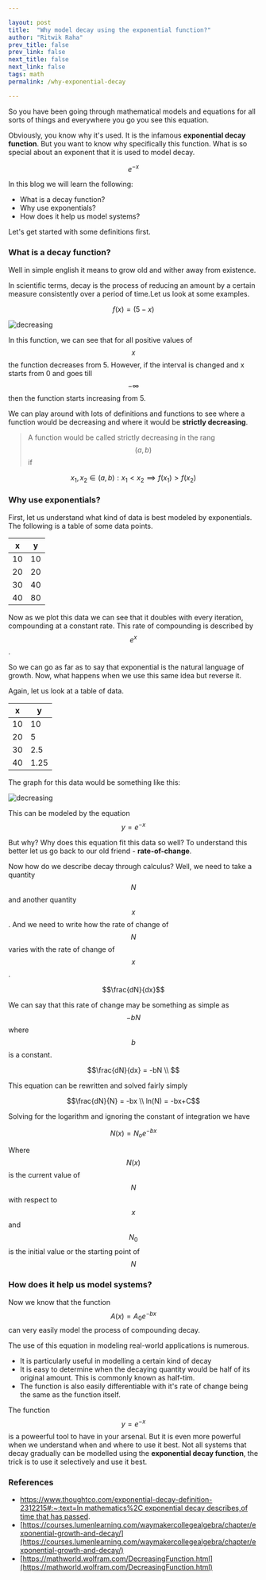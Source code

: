 ```yaml
---

layout: post
title:  "Why model decay using the exponential function?"
author: "Ritwik Raha"
prev_title: false
prev_link: false
next_title: false
next_link: false
tags: math
permalink: /why-exponential-decay

---
```


So you have been going through mathematical models and equations for all sorts of things and everywhere you go you see this equation.

Obviously, you know why it's used. It is the infamous **exponential decay function**. But you want to know why specifically this function. What is so special about an exponent that it is used to model decay.

$$e^{-x}$$

In this blog we will learn the following:

- What is a decay function?
- Why use exponentials?
- How does it help us model systems?

Let's get started with some definitions first.

### What is a decay function?

Well in simple english it means to grow old and wither away from existence.

In scientific terms, decay is the process of reducing an amount by a certain measure consistently over a period of time.Let us look at some examples.

$$f(x) = (5-x)$$

![decreasing]({{site.url}}/assets/post_images/5post/decreasing-function.gif)

In this function, we can see that for all positive values of $$x$$ the function decreases from 5. However, if the interval is changed and x starts from 0 and goes till $$-\infty$$ then the function starts increasing from 5.

We can play around with lots of definitions and functions to see where a function would be decreasing and where it would be **strictly decreasing**.

> A function would be called strictly decreasing in the rang $$(a,b)$$ if 

$$x_1,x_2 \in (a,b) : x_1 <x_2 \implies f(x_1) > f(x_2)$$

### Why use exponentials?

First, let us understand what kind of data is best modeled by exponentials. The following is a table of some data points.

| x  | y  |
|----|----|
| 10 | 10 |
| 20 | 20 |
| 30 | 40 |
| 40 | 80 |

Now as we plot this data we can see that it doubles with every iteration, compounding at a constant rate. This rate of compounding is described by $$e^x$$.

So we can go as far as to say that exponential is the natural language of growth. Now, what happens when we use this same idea but reverse it. 

Again, let us look at a table of data.

| x  | y    |
|----|------|
| 10 | 10   |
| 20 | 5    |
| 30 | 2.5  |
| 40 | 1.25 |

The graph for this data would be something like this:

![decreasing]({{site.url}}/assets/post_images/5post/exponential-decay.gif)

This can be modeled by the equation $$y= e^{-x}$$

But why? Why does this equation fit this data so well? To understand this better let us go back to our old friend - **rate-of-change**.

Now how do we describe decay through calculus? Well, we need to take a quantity $$N$$ and another quantity $$x$$. And we need to write how the rate of change of $$N$$ varies with the rate of change of $$x$$.

$$\frac{dN}{dx}$$

We can say that this rate of change may be something as simple as $$-bN$$ where $$b$$ is a constant.

$$\frac{dN}{dx} = -bN \\
$$

This equation can be rewritten and solved fairly simply

$$\frac{dN}{N} = -bx \\ 
ln(N) = -bx+C$$

Solving for the logarithm and ignoring the constant of integration we have

$$N(x) = N_oe^{-bx}$$

Where $$N(x)$$ is the current value of $$N$$ with respect to $$x$$ and $$N_0$$ is the initial value or the starting point of $$N$$

### How does it help us model systems?

Now we know that the function $$A(x) = A_0e^{-bx}$$ can very easily model the process of compounding decay. 

The use of this equation in modeling real-world applications is numerous.

- It is particularly useful in modelling a certain kind of decay
- It is easy to determine when the decaying quantity would be half of its original amount. This is commonly known as half-tim.
- The function is also easily differentiable with it's rate of change being the same as the function itself.

The function $$y= e^{-x}$$ is a poweerful tool to have in your arsenal. But it is even more powerful when we understand when and where to use it best. Not all systems that decay gradually can be modelled using the **exponential decay function**, the trick is to use it selectively and use it best. 

### References

- [https://www.thoughtco.com/exponential-decay-definition-2312215#:~:text=In mathematics%2C exponential decay describes,of time that has passed](https://www.thoughtco.com/exponential-decay-definition-2312215#:~:text=In%20mathematics%2C%20exponential%20decay%20describes,of%20time%20that%20has%20passed).
- [https://courses.lumenlearning.com/waymakercollegealgebra/chapter/exponential-growth-and-decay/](https://courses.lumenlearning.com/waymakercollegealgebra/chapter/exponential-growth-and-decay/)
- [https://mathworld.wolfram.com/DecreasingFunction.html](https://mathworld.wolfram.com/DecreasingFunction.html)